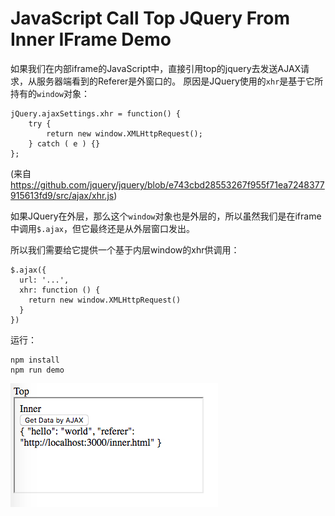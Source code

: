 JavaScript Call Top JQuery From Inner IFrame Demo
=================================================

如果我们在内部iframe的JavaScript中，直接引用top的jquery去发送AJAX请求，从服务器端看到的Referer是外窗口的。
原因是JQuery使用的`xhr`是基于它所持有的`window`对象：

```
jQuery.ajaxSettings.xhr = function() {
	try {
		return new window.XMLHttpRequest();
	} catch ( e ) {}
};
```

(来自<https://github.com/jquery/jquery/blob/e743cbd28553267f955f71ea7248377915613fd9/src/ajax/xhr.js>)

如果JQuery在外层，那么这个`window`对象也是外层的，所以虽然我们是在iframe中调用`$.ajax`，但它最终还是从外层窗口发出。

所以我们需要给它提供一个基于内层window的xhr供调用：

```
$.ajax({
  url: '...',
  xhr: function () {
    return new window.XMLHttpRequest()
  }
})
```

运行：

```
npm install
npm run demo
```

![demo](./images/demo.jpg)
